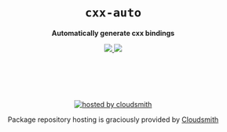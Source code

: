 <div align="center">
  <h1><code>cxx-auto</code></h1>
  <p>
    <strong>Automatically generate cxx bindings</strong>
  </p>
  <p>
    <a href="https://silvanshade.github.io/cxx-auto/cxx_auto">
      <img
        src="https://img.shields.io/badge/docs-latest-blueviolet?logo=Read-the-docs&logoColor=white"
      />
    </a>
    <a href="https://github.com/silvanshade/cxx-auto/actions">
      <img
        src="https://github.com/silvanshade/cxx-auto/workflows/ci/badge.svg"
      />
    </a>
  </p>
  <br />
  <br />
  <br />
  <br />
  <p>
    <a href="https://cloudsmith.com">
      <img
        src="https://img.shields.io/badge/OSS%20hosting%20by-cloudsmith-blue?logo=cloudsmith&style=flat-square"
        alt="hosted by cloudsmith"
      />
    </a>
  </p>
  <div>
    <p>
      Package repository hosting is graciously provided by
      <a href="https://cloudsmith.com">Cloudsmith</a>
    </p>
  </div>
</div>

